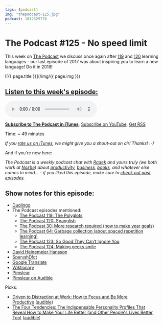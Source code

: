 ```yaml
---
tags: [podcast]
img: "thepodcast-125.jpg"
podcast: 1012329770
---
```


# The Podcast #125 - No speed limit

This week on [The Podcast][p] we discuss once again after [119](https://sliwinski.com/thepodcast-119) and [120](https://sliwinski.com/thepodcast-120) learning languages - our last episode of 2017 was about inspiring you to learn a new language! Do it in 2018!

<!--More-->

![{{ page.title }}](/img/{{ page.img }})

## [Listen to this week's episode:][e]

<audio controls>
<source src="https://files.nozbe.com/podcast/125.mp3" type="audio/mpeg">
</audio>

**[Subscribe to The Podcast in iTunes][i]**, [Subscribe on YouTube][y], [Get RSS][rss]

Time: ~ 49 minutes

*If you [rate us on iTunes][i], we might give you a shout-out on air! Thanks! :-)*

And if you're new here:

*The Podcast is a weekly podcast chat with [Radek][r] and yours truly (we both work at [Nozbe][n]) about [productivity](/productivity), [business](/business), [books](/books), and whatever else comes to mind… - if you liked this episode, make sure to [check out past episodes](/podcast).*

## Show notes for this episode:

  * [Duolingo](https://www.duolingo.com/)
  * The Podcast episodes mentioned:
    * [The Podcast 119: The Polyglots](http://thepodcast.fm/119)
    * [The Podcast 120: Spanglish](http://thepodcast.fm/120)
    * [The Podcast 30: More research required (how to make year goals)](http://thepodcast.fm/episodes/30)
    * [The Podcast 64: Garbage collection (about spaced repetition learning)](http://thepodcast.fm/episodes/64)
    * [The Podcast 123: So Good They Can’t Ignore You](http://thepodcast.fm/episodes/123)
    * [The Podcast 124: Making geeks smile](http://thepodcast.fm/episodes/124)
  * [David Heinemeier Hansson](https://twitter.com/dhh)
  * [Span¡shD!ct](http://www.spanishdict.com/)
  * [Google Translate](https://translate.google.com/)
  * [Wiktionary](https://en.wiktionary.org/wiki/Wiktionary:Main_Page)
  * [Pimsleur](http://www.pimsleur.com/)
  * [Pimsleur on Audible](https://www.audible.com/search/ref=a_hp_tseft?advsearchKeywords=Pimsleur&filterby=field-keywords)

Picks:
  * [Driven to Distraction at Work: How to Focus and Be More Productive](https://www.amazon.com/Driven-Distraction-Work-Focus-Productive-ebook/dp/B00O92Q6E4/tag=nozbe0e-20) ([audible](https://www.audible.com/pd/Business/Driven-to-Distraction-at-Work-Audiobook/B017HIXTAA/))
  * [The Four Tendencies: The Indispensable Personality Profiles That Reveal How to Make Your Life Better (and Other People's Lives Better, Too)](https://www.amazon.com/Four-Tendencies-Indispensable-Personality-Profiles/dp/1524760919/tag=nozbe0e-20) ([audible](https://www.audible.com/pd/Business/The-Four-Tendencies-Audiobook/B071DXR4GJ/))

[y]: https://michael.gratis/thepodcastyt
[rss]: http://thepodcast.fm/episodes?format=RSS
[e]: http://thepodcast.fm/episodes/125

[p]: https://michael.gratis/thepodcastfm
[n]: https://nozbe.com/?a=mike
[r]: https://michael.gratis/radex
[i]: https://michael.gratis/thepodcast
[o]: https://michael.gratis/ipadonly

